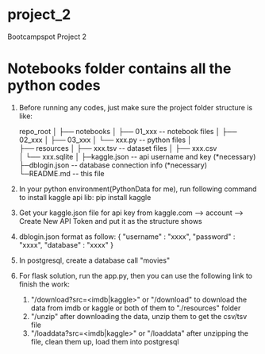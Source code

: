 # project_2
Bootcampspot Project 2

# Notebooks folder contains all the python codes

1. Before running any codes, just make sure the project folder structure is like:

    repo_root
    │
    ├── notebooks
    │   ├── 01_xxx -- notebook files
    │   ├── 02_xxx 
    │   ├── 03_xxx
    │   └── xxx.py -- python files
    │   
    ├── resources
    │   ├── xxx.tsv -- dataset files
    │   ├── xxx.csv  
    │   └── xxx.sqlite
    │
    ├─kaggle.json -- api username and key (*necessary)
    ├─dblogin.json -- database connection info (*necessary)
    └─README.md -- this file

2. In your python environment(PythonData for me), run following command to install kaggle api lib:
    pip install kaggle

3. Get your kaggle.json file for api key from kaggle.com ——> account ——> Create New API Token and put it as the structure shows

4. dblogin.json format as follow:
    {
        "username" : "xxxx",
        "password" : "xxxx",
        "database" : "xxxx"
    }

5. In postgresql, create a database call "movies"

6. For flask solution, run the app.py, then you can use the following link to finish the work:
    1) "/download?src=<imdb|kaggle>" or "/download" to download the data from imdb or kaggle or both of them to "./resources" folder
    2) "/unzip" after downloading the data, unzip them to get the csv/tsv file
    3) "/loaddata?src=<imdb|kaggle>" or "/loaddata" after unzipping the file, clean them up, load them into postgresql